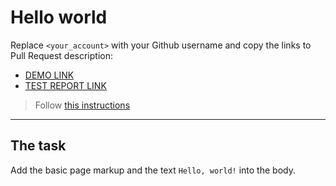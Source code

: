 # Hello world
Replace `<your_account>` with your Github username and copy the links to Pull Request description:
- [DEMO LINK](https://YuliaYanovskaya.github.io/layout_hello-world/) <br>
- [TEST REPORT LINK](https://YuliaYanovskaya.github.io/layout_hello-world/report/html_report/)

> Follow [this instructions](https://mate-academy.github.io/layout_task-guideline/#how-to-solve-the-layout-tasks-on-github)
___

## The task 
Add the basic page markup and the text `Hello, world!` into the body.
